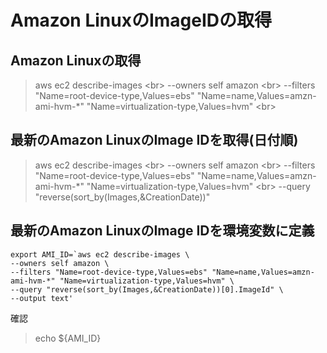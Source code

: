 # Amazon LinuxのImageIDの取得

## Amazon Linuxの取得

> aws ec2 describe-images \<br>
> --owners self amazon \<br>
> --filters "Name=root-device-type,Values=ebs" "Name=name,Values=amzn-ami-hvm-*" "Name=virtualization-type,Values=hvm" \<br>

## 最新のAmazon LinuxのImage IDを取得(日付順)

> aws ec2 describe-images \<br>
> --owners self amazon \<br>
> --filters "Name=root-device-type,Values=ebs" "Name=name,Values=amzn-ami-hvm-*" "Name=virtualization-type,Values=hvm" \<br>
> --query "reverse(sort_by(Images,&CreationDate))"<br>

## 最新のAmazon LinuxのImage IDを環境変数に定義

```shell
export AMI_ID=`aws ec2 describe-images \
--owners self amazon \
--filters "Name=root-device-type,Values=ebs" "Name=name,Values=amzn-ami-hvm-*" "Name=virtualization-type,Values=hvm" \
--query "reverse(sort_by(Images,&CreationDate))[0].ImageId" \
--output text'
```

確認

> echo ${AMI_ID}
